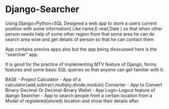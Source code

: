 # Django-Searcher
Using Django+Python+SQL Designed a web app to store a users current position with some information( Like name,E-mail,Date ) so that when other person needs help of some other region from that some area he can do search area wise and get details of person so that he can contact them

App contains previos apps also but the app being disscussed here is the "searcher" app.

It is good for the practice of implementing MTV feature of Django, forms features and some basic SQL queries so that anyone can get familiar with it.  


BASE - Project
Calculator - App of a calculator(add,subtract,multiply,divide,modulo)
Converter - App to Convert Binary-Decimal Or Decimal-Binary
Wallet - App Login-Logout feature of django
Searcher - App to search people from a certain location from a Model of registered(stored) location and show their details after.
